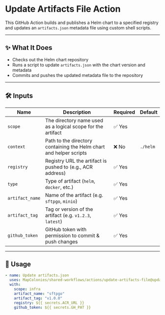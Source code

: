 # Update Artifacts File Action

This GitHub Action builds and publishes a Helm chart to a specified registry and updates an `artifacts.json` metadata file using custom shell scripts. 

---

## ✨ What It Does

- Checks out the Helm chart repository
- Runs a script to update `artifacts.json` with the chart version and metadata
- Commits and pushes the updated metadata file to the repository

---

## 🛠 Inputs

| Name             | Description                                                                 | Required | Default         |
|------------------|-----------------------------------------------------------------------------|----------|-----------------|
| `scope`          | The directory name used as a logical scope for the artifact                | ✅ Yes   |             |
| `context`        | Path to the directory containing the Helm chart and helper scripts         | ❌ No   | `./helm`        |
| `registry`       | Registry URL the artifact is pushed to (e.g., ACR address)                 | ✅ Yes   |                |
| `type`           | Type of artifact (`helm`, `docker`, etc.)                                  | ✅ Yes   |  |
| `artifact_name`  | Name of the artifact (e.g. `sftpgo`, `minio`)                              | ✅ Yes   |                |
| `artifact_tag`   | Tag or version of the artifact (e.g. `v1.2.3`, `latest`)                   | ✅ Yes   |                |
| `github_token`   | GitHub token with permission to commit & push changes                      | ✅ Yes   |                |

---

## 🚀 Usage

<!-- x-release-please-start-version -->

```yaml
- name: Update artifacts.json
  uses: MapColonies/shared-workflows/actions/update-artifacts-file@update-artifacts-file-v1.0.0
  with:
    scope: infra
    artifact_name: "sftpgo"
    artifact_tag: "v1.0.0"
    registry: ${{ secrets.ACR_URL }}
    github_token: ${{ secrets.GH_PAT }}
```
<!-- x-release-please-end-version -->
